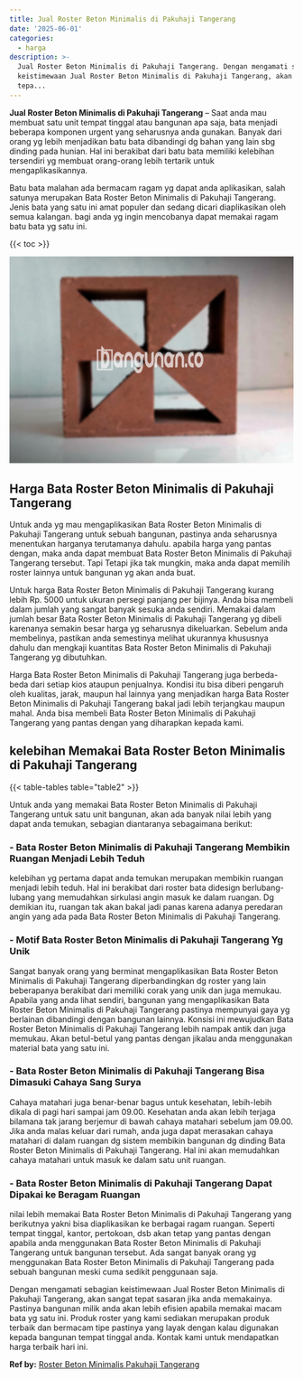 ```yaml
---
title: Jual Roster Beton Minimalis di Pakuhaji Tangerang
date: '2025-06-01'
categories:
  - harga
description: >-
  Jual Roster Beton Minimalis di Pakuhaji Tangerang. Dengan mengamati sebagian
  keistimewaan Jual Roster Beton Minimalis di Pakuhaji Tangerang, akan sangat
  tepa...
---
```


**Jual Roster Beton Minimalis di Pakuhaji Tangerang** – Saat anda mau membuat satu unit tempat tinggal atau bangunan apa saja, bata menjadi beberapa komponen urgent yang seharusnya anda gunakan. Banyak dari orang yg lebih menjadikan batu bata dibandingi dg bahan yang lain sbg dinding pada hunian. Hal ini berakibat dari batu bata memiliki kelebihan tersendiri yg membuat orang-orang lebih tertarik untuk mengaplikasikannya.

Batu bata malahan ada bermacam ragam yg dapat anda aplikasikan, salah satunya merupakan Bata Roster Beton Minimalis di Pakuhaji Tangerang. Jenis bata yang satu ini amat populer dan sedang dicari diaplikasikan oleh semua kalangan. bagi anda yg ingin mencobanya dapat memakai ragam batu bata yg satu ini.

{{< toc >}}

![Jual Roster Beton Minimalis di Pakuhaji Tangerang](/images/bata-roster-minimalis-28.png)

## Harga Bata Roster Beton Minimalis di Pakuhaji Tangerang

Untuk anda yg mau mengaplikasikan Bata Roster Beton Minimalis di Pakuhaji Tangerang untuk sebuah bangunan, pastinya anda seharusnya menentukan harganya terutamanya dahulu. apabila harga yang pantas dengan, maka anda dapat membuat Bata Roster Beton Minimalis di Pakuhaji Tangerang tersebut. Tapi Tetapi jika tak mungkin, maka anda dapat memilih roster lainnya untuk bangunan yg akan anda buat.

Untuk harga Bata Roster Beton Minimalis di Pakuhaji Tangerang kurang lebih Rp. 5000 untuk ukuran persegi panjang per bijinya. Anda bisa membeli dalam jumlah yang sangat banyak sesuka anda sendiri. Memakai dalam jumlah besar Bata Roster Beton Minimalis di Pakuhaji Tangerang yg dibeli karenanya semakin besar harga yg seharusnya dikeluarkan. Sebelum anda membelinya, pastikan anda semestinya melihat ukurannya khususnya dahulu dan mengkaji kuantitas Bata Roster Beton Minimalis di Pakuhaji Tangerang yg dibutuhkan.

Harga Bata Roster Beton Minimalis di Pakuhaji Tangerang juga berbeda-beda dari setiap kios ataupun penjualnya. Kondisi itu bisa diberi pengaruh oleh kualitas, jarak, maupun hal lainnya yang menjadikan harga Bata Roster Beton Minimalis di Pakuhaji Tangerang bakal jadi lebih terjangkau maupun mahal. Anda bisa membeli Bata Roster Beton Minimalis di Pakuhaji Tangerang yang pantas dengan yang diharapkan kepada kami.

## kelebihan Memakai Bata Roster Beton Minimalis di Pakuhaji Tangerang

{{< table-tables table="table2" >}}

Untuk anda yang memakai Bata Roster Beton Minimalis di Pakuhaji Tangerang untuk satu unit bangunan, akan ada banyak nilai lebih yang dapat anda temukan, sebagian diantaranya sebagaimana berikut:

### \- Bata Roster Beton Minimalis di Pakuhaji Tangerang Membikin Ruangan Menjadi Lebih Teduh

kelebihan yg pertama dapat anda temukan merupakan membikin ruangan menjadi lebih teduh. Hal ini berakibat dari roster bata didesign berlubang-lubang yang memudahkan sirkulasi angin masuk ke dalam ruangan. Dg demikian itu, ruangan tak akan bakal jadi panas karena adanya peredaran angin yang ada pada Bata Roster Beton Minimalis di Pakuhaji Tangerang.

### \- Motif Bata Roster Beton Minimalis di Pakuhaji Tangerang Yg Unik

Sangat banyak orang yang berminat mengaplikasikan Bata Roster Beton Minimalis di Pakuhaji Tangerang diperbandingkan dg roster yang lain beberapanya berakibat dari memiliki corak yang unik dan juga memukau. Apabila yang anda lihat sendiri, bangunan yang mengaplikasikan Bata Roster Beton Minimalis di Pakuhaji Tangerang pastinya mempunyai gaya yg berlainan dibandingi dengan bangunan lainnya. Konsisi ini mewujudkan Bata Roster Beton Minimalis di Pakuhaji Tangerang lebih nampak antik dan juga memukau. Akan betul-betul yang pantas dengan jikalau anda menggunakan material bata yang satu ini.

### \- Bata Roster Beton Minimalis di Pakuhaji Tangerang Bisa Dimasuki Cahaya Sang Surya

Cahaya matahari juga benar-benar bagus untuk kesehatan, lebih-lebih dikala di pagi hari sampai jam 09.00. Kesehatan anda akan lebih terjaga bilamana tak jarang berjemur di bawah cahaya matahari sebelum jam 09.00. Jika anda malas keluar dari rumah, anda juga dapat merasakan cahaya matahari di dalam ruangan dg sistem membikin bangunan dg dinding Bata Roster Beton Minimalis di Pakuhaji Tangerang. Hal ini akan memudahkan cahaya matahari untuk masuk ke dalam satu unit ruangan.

### \- Bata Roster Beton Minimalis di Pakuhaji Tangerang Dapat Dipakai ke Beragam Ruangan

nilai lebih memakai Bata Roster Beton Minimalis di Pakuhaji Tangerang yang berikutnya yakni bisa diaplikasikan ke berbagai ragam ruangan. Seperti tempat tinggal, kantor, pertokoan, dsb akan tetap yang pantas dengan apabila anda menggunakan Bata Roster Beton Minimalis di Pakuhaji Tangerang untuk bangunan tersebut. Ada sangat banyak orang yg menggunakan Bata Roster Beton Minimalis di Pakuhaji Tangerang pada sebuah bangunan meski cuma sedikit penggunaan saja.

Dengan mengamati sebagian keistimewaan Jual Roster Beton Minimalis di Pakuhaji Tangerang, akan sangat tepat sasaran jika anda memakainya. Pastinya bangunan milik anda akan lebih efisien apabila memakai macam bata yg satu ini. Produk roster yang kami sediakan merupakan produk terbaik dan bermacam tipe pastinya yang layak dengan kalau digunakan kepada bangunan tempat tinggal anda. Kontak kami untuk mendapatkan harga terbaik hari ini.

**Ref by:** [Roster Beton Minimalis Pakuhaji Tangerang](https://id.wikipedia.org/wiki/Roster)
